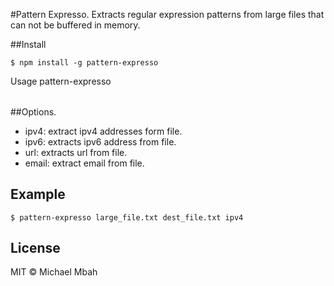 #Pattern Expresso.
Extracts regular expression patterns from large files that can not be buffered in memory. 

##Install
```
$ npm install -g pattern-expresso
```

Usage
pattern-expresso <source> <destination> <option>

##Options.
- ipv4: extract ipv4 addresses form file.
- ipv6: extracts ipv6 address from  file.
- url: extracts url from file.
- email: extract email from file.

## Example
```
$ pattern-expresso large_file.txt dest_file.txt ipv4
```

## License
MIT © Michael Mbah
